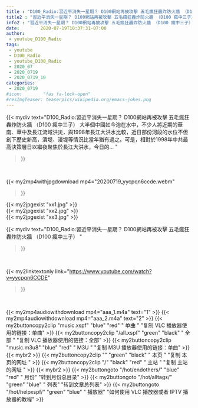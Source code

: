 ```yaml
---
title : "D100_Radio:習近平消失一星期？ D100網站再被攻擊 五毛瘋狂轟炸防火牆 （D100 瘋中三子） "
title2 : "習近平消失一星期？ D100網站再被攻擊 五毛瘋狂轟炸防火牆 （D100 瘋中三子） "
info2 : "習近平消失一星期？ D100網站再被攻擊 五毛瘋狂轟炸防火牆 （D100 瘋中三子） 大半個中國如今泡在水中，不少人將近期的華南、華中及長江流域洪災，與1998年長江大洪水比較，近日部份河段的水位不但創下歷史新高，潰堤、漫堤等情況比當年猶有過之。可是，相對於1998年中共最高決策層日以繼夜聚焦於長江大洪水，今日的... "
date:        2020-07-19T10:37:31-07:00
author:
 - youtube_D100_Radio
tags:
 - youtube
 - D100_Radio
 - youtube_D100_Radio
 - 2020_07
 - 2020_0719
 - 2020_0719_10
categories:
 - 2020_0719
#icon:        "fas fa-lock-open"
#resImgTeaser: teaserpics/wikipedia.org/emacs-jokes.png
---
```


{{< mydiv text="D100_Radio:習近平消失一星期？ D100網站再被攻擊 五毛瘋狂轟炸防火牆 （D100 瘋中三子） 大半個中國如今泡在水中，不少人將近期的華南、華中及長江流域洪災，與1998年長江大洪水比較，近日部份河段的水位不但創下歷史新高，潰堤、漫堤等情況比當年猶有過之。可是，相對於1998年中共最高決策層日以繼夜聚焦於長江大洪水，今日的... "
>}}
<br>


{{< my2mp4withjpgdownload mp4="20200719_yycpqn6ccde.webm"
>}}

{{< my2jpgexist "xx1.jpg" >}}<br>
{{< my2jpgexist "xx2.jpg" >}}<br>
{{< my2jpgexist "xx3.jpg" >}}<br>



{{< mydiv text="D100_Radio:習近平消失一星期？ D100網站再被攻擊 五毛瘋狂轟炸防火牆 （D100 瘋中三子） "
>}}
<br>

{{< my2linktextonly link="https://www.youtube.com/watch?v=yycpqn6CCDE"
>}}


<br>

{{< my2mp4audiowithdownload mp4="aaa_1.m4a"    text="1" >}}
{{< my2mp4audiowithdownload mp4="aaa_2.m4a"    text="2" >}}
{{< my2buttoncopy2clip "music.xspf"        "blue"   "red"    " 单曲 "  "复制 VLC 播放器使用的链接：单曲" >}} {{< my2buttoncopy2clip "/all.xspf"         "green"  "black"  " 全部 "  "复制 VLC 播放器使用的链接：全部" >}} {{< my2buttoncopy2clip "music.m3u8"        "blue"   "red"    " M3U  "    "复制 M3U 播放器使用的链接：单曲" >}} {{< mybr2 >}} {{< my2buttoncopy2clip ""                  "green"  "black"  " 本页 "    "复制 本页的网址 " >}} {{< my2buttoncopy2clip "/"                 "black"  "red"    " 主站 "    "复制 主站的网址 " >}} {{< mybr2 >}} {{< my2buttongoto      "/hot/endothers/"   "blue"   "red"    " 月份"   "转到月份总目录" >}} {{< my2buttongoto      "/hot/alltags/"     "green"  "blue"   " 列表"   "转到文章总列表" >}} {{< my2buttongoto      "/hot/helpxspf/"    "green"  "blue"   " 播放器" "如何使用 VLC 播放器或者 IPTV 播放器的教程" >}} 
